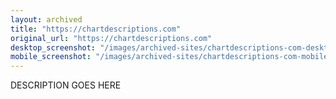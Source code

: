 ```yaml
---
layout: archived
title: "https://chartdescriptions.com"
original_url: "https://chartdescriptions.com"
desktop_screenshot: "/images/archived-sites/chartdescriptions-com-desktop-20250620.png"
mobile_screenshot: "/images/archived-sites/chartdescriptions-com-mobile-20250620.png"
---
```


DESCRIPTION GOES HERE
